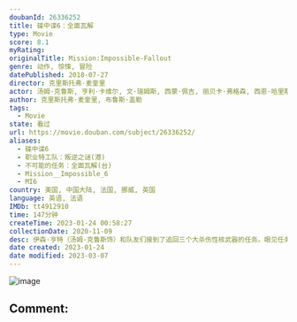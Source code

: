 ```yaml
---
doubanId: 26336252
title: 碟中谍6：全面瓦解
type: Movie
score: 8.1
myRating: 
originalTitle: Mission:Impossible-Fallout
genre: 动作, 惊悚, 冒险
datePublished: 2018-07-27
director: 克里斯托弗·麦奎里
actor: 汤姆·克鲁斯, 亨利·卡维尔, 文·瑞姆斯, 西蒙·佩吉, 丽贝卡·弗格森, 西恩·哈里斯, 安吉拉·贝塞特, 凡妮莎·柯比, 米歇尔·莫纳汉, 韦斯·本特利, 费雷德里克·施密特, 亚历克·鲍德温, 杨亮, 克里斯托弗·约纳尔, 沃尔夫·布利策, 拉斐尔·琼勒, 安德鲁·卡扎纳夫·平, 克里斯多夫·德·舒瓦西, 拉裴尔·德普雷, 让·巴普蒂斯特·菲永, 马克斯·盖勒, 奥利维尔·体班德, 亚历山大·普尔, 阿利克斯·贝纳泽什, 乔伊·安沙, 维利贝·托皮奇, 格雷厄姆·福克斯, 卡斯珀·菲利普森, 菲恩·乔利, 鲁斯·贝恩, 奈杰尔·艾伦, 珊·布鲁克, 戈登·亚历山大, 伯纳多·桑托斯, 露丝·霍洛克斯, 朱莉安娜·比纳德, 罗斯·奥亨尼西, 杰茜·维宁, 大卫·穆梅尼, 查利·蕾娅·埃斯奎尔, 贾格·帕特尔, 希滕·珀泰尔, 塔希尔·布尔汉, 拉普洛斯·卡伦福佐斯, 马里安·洛伦西克, 肖恩·狄克逊, 戴维·奥拉瓦莱·阿印德, 加里·基利, 塞缪尔·加斯帕德, 康妮·夏普, 安什·拉索尔, 齐维尔·马蒂基恩, 葛黛瓦·马歇尔, 怀亚特·亚历山大, 孙薇晨, 康纳·沃尔夫, 斯图尔特·戴维森, 亚历克西斯·巴尔博萨, 皮埃尔·伯格曼
author: 克里斯托弗·麦奎里, 布鲁斯·盖勒
tags:
  - Movie
state: 看过
url: https://movie.douban.com/subject/26336252/
aliases:
  - 碟中谍6
  - 职业特工队：叛逆之谜(港)
  - 不可能的任务：全面瓦解(台)
  - Mission__Impossible_6
  - MI6
country: 美国, 中国大陆, 法国, 挪威, 英国
language: 英语, 法语
IMDb: tt4912910
time: 147分钟
createTime: 2023-01-24 00:58:27
collectionDate: 2020-11-09
desc: 伊森·亨特（汤姆·克鲁斯饰）和队友们接到了追回三个大杀伤性核武器的任务。眼见任务马上就能完成，但为了挽救其中一位队友卢瑟（文·瑞姆斯饰）的生命，三个核武器被人趁机带走。中情局负责人斯隆女士（安吉拉·贝...
date created: 2023-01-24
date modified: 2023-03-07
---
```


![image](p2529365085.jpg)

Comment:
---
